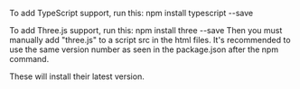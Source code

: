 To add TypeScript support, run this: npm install typescript --save

To add Three.js support, run this: npm install three --save
Then you must manually add "three.js" to a script src in the html files. It's recommended to use the same version number as seen in the package.json after the npm command.

These will install their latest version.